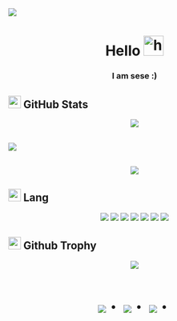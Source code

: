 <img src="https://capsule-render.vercel.app/api?type=waving&color=7A92B8&height=100&section=header">

<div align="center">
  <h1>Hello <img src="https://user-images.githubusercontent.com/1303154/88677602-1635ba80-d120-11ea-84d8-d263ba5fc3c0.gif" width="40px" alt="hi"></h1>
  <h3>I am sese :)</h3>
</div>

<!-- Stats Section -->
<h2><img src="https://media2.giphy.com/media/QssGEmpkyEOhBCb7e1/giphy.gif?cid=ecf05e47a0n3gi1bfqntqmob8g9aid1oyj2wr3ds3mg700bl&rid=giphy.gif" width="25"> GitHub Stats</h2>

<p align="center"><a href="https://github.com/kayu0514"><img src="https://github-readme-stats.vercel.app/api/top-langs/?username=kayu0514&theme=radical&layout=compact"></a></p>

<br><img src="https://user-images.githubusercontent.com/73097560/115834477-dbab4500-a447-11eb-908a-139a6edaec5c.gif"><br><br>

<p align="center"><a href="https://github.com/kayu0514"><img src="https://github-readme-stats.vercel.app/api?username=kayu0514&show_icons=true&theme=radical"></a></p>

</details>

<!-- Skills Section -->
<h2><img src="https://media2.giphy.com/media/QssGEmpkyEOhBCb7e1/giphy.gif?cid=ecf05e47a0n3gi1bfqntqmob8g9aid1oyj2wr3ds3mg700bl&rid=giphy.gif" width="25"> Lang</h2>

<div align="center">
  <img src="https://img.shields.io/badge/-Python-F9DC3E.svg?logo=python&style=flat">
  <img src="https://img.shields.io/badge/-Go-555.svg?logo=go&style=flat">
  <img src="https://img.shields.io/badge/-JavaScript-276DC3.svg?logo=javascript&style=flat">
  <img src="https://img.shields.io/badge/-TypeScript-3178C6.svg?logo=typescript&style=flat">
  <img src="https://img.shields.io/badge/-C-00599C.svg?logo=c&style=flat">
  <img src="https://img.shields.io/badge/-Rust-555.svg?logo=rust&style=flat">
  <img src="https://img.shields.io/badge/-Ruby-CC342D.svg?logo=ruby&style=flat">
</div>

<!-- Trophy Section -->
<h2><img src="https://media2.giphy.com/media/QssGEmpkyEOhBCb7e1/giphy.gif?cid=ecf05e47a0n3gi1bfqntqmob8g9aid1oyj2wr3ds3mg700bl&rid=giphy.gif" width="25"> Github Trophy</h2>

<div align="center">
  <img src="https://github-profile-trophy.vercel.app/?username=kayu0514&theme=juicyfresh">
</div>

<br>

<!-- Footer -->
<div align="center">
  <h1>
    <img src="https://user-images.githubusercontent.com/44926913/175852850-3fb6c715-1856-41ff-8c1f-94ce3b03b458.gif">・
    <img src="https://user-images.githubusercontent.com/44926913/175853109-f8850656-6704-4a8a-bee6-9aca154d929b.gif">・
    <img src="https://user-images.githubusercontent.com/44926913/175853154-5449d974-975e-44a6-ab84-a86031265e40.gif">・
  </h1>
</div>
